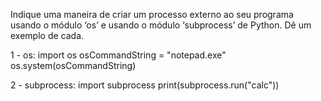Indique uma maneira de criar um processo externo ao seu programa usando o módulo ‘os’ e usando o módulo ‘subprocess’ de Python. Dê um exemplo de cada.

1 - os:
    import os
    osCommandString = "notepad.exe"
    os.system(osCommandString)

2 - subprocess:
    import subprocess
    print(subprocess.run("calc"))

